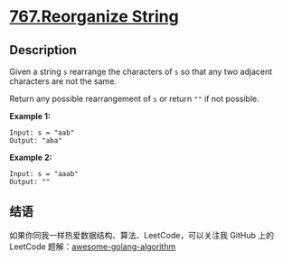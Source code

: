 # [767.Reorganize String][title]

## Description
Given a string `s` rearrange the characters of `s` so that any two adjacent characters are not the same.

Return any possible rearrangement of `s` or return `""` if not possible.

**Example 1:**

```
Input: s = "aab"
Output: "aba"
```

**Example 2:**

```
Input: s = "aaab"
Output: ""
```

## 结语

如果你同我一样热爱数据结构、算法、LeetCode，可以关注我 GitHub 上的 LeetCode 题解：[awesome-golang-algorithm][me]

[title]: https://leetcode.com/problems/reorganize-string/
[me]: https://github.com/kylesliu/awesome-golang-algorithm

